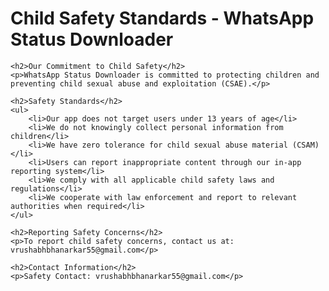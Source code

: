 <!DOCTYPE html>
<html>
<head>
    <title>Child Safety Standards - WhatsApp Status Downloader</title>
</head>
<body>
    <h1>Child Safety Standards - WhatsApp Status Downloader</h1>
    
    <h2>Our Commitment to Child Safety</h2>
    <p>WhatsApp Status Downloader is committed to protecting children and preventing child sexual abuse and exploitation (CSAE).</p>
    
    <h2>Safety Standards</h2>
    <ul>
        <li>Our app does not target users under 13 years of age</li>
        <li>We do not knowingly collect personal information from children</li>
        <li>We have zero tolerance for child sexual abuse material (CSAM)</li>
        <li>Users can report inappropriate content through our in-app reporting system</li>
        <li>We comply with all applicable child safety laws and regulations</li>
        <li>We cooperate with law enforcement and report to relevant authorities when required</li>
    </ul>
    
    <h2>Reporting Safety Concerns</h2>
    <p>To report child safety concerns, contact us at: vrushabhbhanarkar55@gmail.com</p>
    
    <h2>Contact Information</h2>
    <p>Safety Contact: vrushabhbhanarkar55@gmail.com</p>
</body>
</html>

